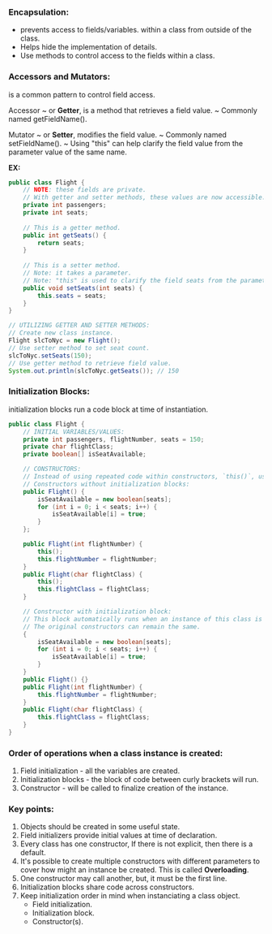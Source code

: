 ### Encapsulation:
* prevents access to fields/variables. within a class from outside of the class.
* Helps hide the implementation of details.
* Use methods to control access to the fields within a class.

### Accessors and Mutators:
is a common pattern to control field access.

Accessor
~ or **Getter**, is a method that retrieves a field value.
~ Commonly named getFieldName().

Mutator
~ or **Setter**, modifies the field value.
~ Commonly named setFieldName().
~ Using "this" can help clarify the field value from the parameter value of the same name.

**EX:**
```Java
public class Flight {
	// NOTE: these fields are private. 
	// With getter and setter methods, these values are now accessible.
	private int passengers;
	private int seats;
		
	// This is a getter method.
	public int getSeats() {
		return seats;
	}
	
	// This is a setter method.
	// Note: it takes a parameter.
	// Note: "this" is used to clarify the field seats from the parameter seats.
	public void setSeats(int seats) {
		this.seats = seats;
	}
}

// UTILIZING GETTER AND SETTER METHODS:
// Create new class instance.
Flight slcToNyc = new Flight();
// Use setter method to set seat count.
slcToNyc.setSeats(150);
// Use getter method to retrieve field value.
System.out.println(slcToNyc.getSeats()); // 150
```

### Initialization Blocks:
initialization blocks run a code block at time of instantiation.
```Java
public class Flight {
	// INITIAL VARIABLES/VALUES:
	private int passengers, flightNumber, seats = 150;
	private char flightClass;
	private boolean[] isSeatAvailable;

	// CONSTRUCTORS:
	// Instead of using repeated code within constructors, `this()`, use initialization blocks.
	// Constructors without initialization blocks:
	public Flight() {
		isSeatAvailable = new boolean[seats];
		for (int i = 0; i < seats; i++) {
			isSeatAvailable[i] = true;
		}
	};

	public Flight(int flightNumber) {
		this();
		this.flightNumber = flightNumber;
	}
	public Flight(char flightClass) {
		this();
		this.flightClass = flightClass;
	}

	// Constructor with initialization block:
	// This block automatically runs when an instance of this class is initialized.
	// The original constructors can remain the same.
	{
		isSeatAvailable = new boolean[seats];
		for (int i = 0; i < seats; i++) {
			isSeatAvailable[i] = true;
		}
	}
	public Flight() {}
	public Flight(int flightNumber) {
		this.flightNumber = flightNumber;
	}
	public Flight(char flightClass) {
		this.flightClass = flightClass;
	}
}	
```

### Order of operations when a class instance is created:
1. Field initialization - all the variables are created.
2. Initialization blocks - the block of code between curly brackets will run.
3. Constructor - will be called to finalize creation of the instance.

### Key points:
1. Objects should be created in some useful state.
2. Field initializers provide initial values at time of declaration.
3. Every class has one constructor, If there is not explicit, then there is a default.
4. It's possible to create multiple constructors with different parameters to cover how might an instance be created. This is called **Overloading**.
5. One constructor may call another, but, it must be the first line.
6. Initialization blocks share code across constructors.
7. Keep initialization order in mind when instanciating a class object.
   * Field initialization.
   * Initialization block.
   * Constructor(s).